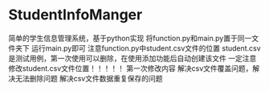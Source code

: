 # StudentInfoManger
简单的学生信息管理系统，基于python实现
将function.py和main.py置于同一文件夹下
运行main.py即可
注意function.py中student.csv文件的位置
student.csv是测试用例，第一次使用可以删除，在使用添加功能后自动创建该文件
一定注意修改student.csv文件位置！！！！！
第一次修改内容
解决csv文件覆盖问题，解决无法删除问题
解决csv文件数据重复保存的问题
